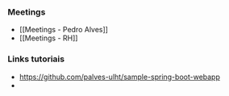 ### Meetings
- [[Meetings - Pedro Alves]]
- [[Meetings - RH]]
### Links tutoriais
 - https://github.com/palves-ulht/sample-spring-boot-webapp
- 